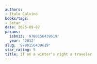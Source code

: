 ```yaml
---
authors:
- Italo Calvino
books/tags:
- 5star
date: 2025-09-07
params:
  isbn13: '9780156439619'
  year: '2012'
slug: '9780156439619'
star_rating: 5
title: If on a winter's night a traveler
---
```


<!--more-->